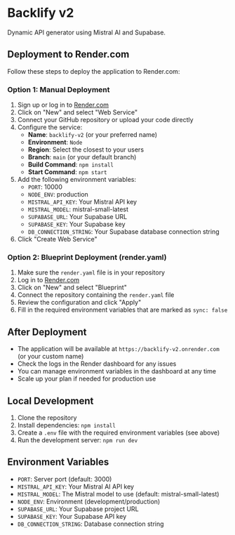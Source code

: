 # Backlify v2

Dynamic API generator using Mistral AI and Supabase.

## Deployment to Render.com

Follow these steps to deploy the application to Render.com:

### Option 1: Manual Deployment

1. Sign up or log in to [Render.com](https://render.com)
2. Click on "New" and select "Web Service"
3. Connect your GitHub repository or upload your code directly
4. Configure the service:
   - **Name**: `backlify-v2` (or your preferred name)
   - **Environment**: `Node`
   - **Region**: Select the closest to your users
   - **Branch**: `main` (or your default branch)
   - **Build Command**: `npm install`
   - **Start Command**: `npm start`
5. Add the following environment variables:
   - `PORT`: 10000
   - `NODE_ENV`: production
   - `MISTRAL_API_KEY`: Your Mistral API key
   - `MISTRAL_MODEL`: mistral-small-latest
   - `SUPABASE_URL`: Your Supabase URL
   - `SUPABASE_KEY`: Your Supabase key
   - `DB_CONNECTION_STRING`: Your Supabase database connection string
6. Click "Create Web Service"

### Option 2: Blueprint Deployment (render.yaml)

1. Make sure the `render.yaml` file is in your repository
2. Log in to [Render.com](https://render.com)
3. Click on "New" and select "Blueprint"
4. Connect the repository containing the `render.yaml` file
5. Review the configuration and click "Apply"
6. Fill in the required environment variables that are marked as `sync: false`

## After Deployment

- The application will be available at `https://backlify-v2.onrender.com` (or your custom name)
- Check the logs in the Render dashboard for any issues
- You can manage environment variables in the dashboard at any time
- Scale up your plan if needed for production use

## Local Development

1. Clone the repository
2. Install dependencies: `npm install`
3. Create a `.env` file with the required environment variables (see above)
4. Run the development server: `npm run dev`

## Environment Variables

- `PORT`: Server port (default: 3000)
- `MISTRAL_API_KEY`: Your Mistral AI API key
- `MISTRAL_MODEL`: The Mistral model to use (default: mistral-small-latest)
- `NODE_ENV`: Environment (development/production)
- `SUPABASE_URL`: Your Supabase project URL
- `SUPABASE_KEY`: Your Supabase API key
- `DB_CONNECTION_STRING`: Database connection string 